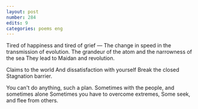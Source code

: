 ```yaml
---
layout: post
number: 284
edits: 9
categories: poems eng
---
```


Tired of happiness and tired of grief —
The change in speed in the transmission of evolution.
The grandeur of the atom and the narrowness of the sea
They lead to Maidan and revolution.

Claims to the world 
And dissatisfaction with yourself 
Break the closed
Stagnation barrier.

You can't do anything, such a plan.
Sometimes with the people, and sometimes alone
Sometimes you have to overcome extremes,
Some seek, and flee from others.
